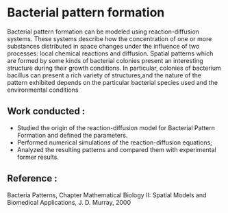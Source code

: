 # Bacterial pattern formation
Bacterial pattern formation can be modeled using reaction-diffusion systems. These systems describe how the concentration of one or more substances  distributed in space changes under the influence of two processes: local chemical reactions and diffusion.
Spatial patterns which are formed by some kinds of bacterial colonies present an interesting structure during their growth
conditions. In particular, colonies of bacterium bacillus can present a rich variety of structures,and the nature
of the pattern exhibited depends on the particular bacterial species used and the environmental conditions 


## Work conducted :
- Studied the origin of the reaction-diffusion model for Bacterial Pattern Formation and defined the parameters.
- Performed numerical simulations of the reaction-diffusion equations;
- Analyzed the resulting patterns and compared them with experimental former results.

## Reference :
  Bacteria Patterns, Chapter Mathematical Biology II: Spatial Models and Biomedical Applications, J. D. Murray, 2000
